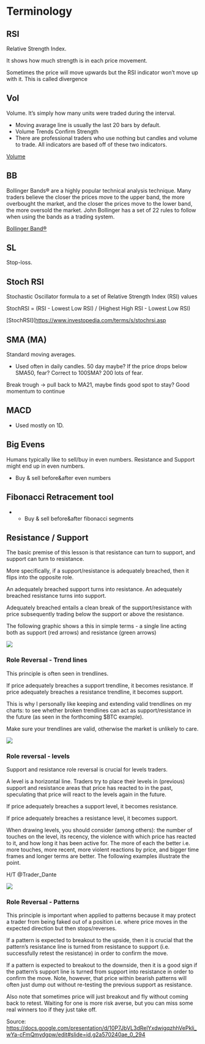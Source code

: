 # Terminology

## RSI

Relative Strength Index.

It shows how much strength is in each price movement.

Sometimes the price will move upwards but the RSI indicator won’t move up with it. This is called divergence

## Vol

Volume.
It’s simply how many units were traded during the interval.

* Moving avarage line is usually the last 20 bars by default.
* Volume Trends Confirm Strength
* There are professional traders who use nothing but candles and volume to trade. All indicators are based off of these two indicators.

[Volume](https://www.investopedia.com/terms/v/volume.asp)

## BB

Bollinger Bands® are a highly popular technical analysis technique. Many traders believe the closer the prices move to the upper band, the more overbought the market, and the closer the prices move to the lower band, the more oversold the market. John Bollinger has a set of 22 rules to follow when using the bands as a trading system.

[Bollinger Band®](https://www.investopedia.com/terms/b/bollingerbands.asp)

## SL

Stop-loss.

## Stoch RSI

Stochastic Oscillator formula to a set of Relative Strength Index (RSI) values

StochRSI = (RSI - Lowest Low RSI) / (Highest High RSI - Lowest Low RSI)

[StochRSI](<https://www.investopedia.com/terms/s/stochrsi.asp>

## SMA (MA)

Standard moving averages.

* Used often in daily candles. 50 day maybe? If the price drops below SMA50, fear? Correct to 100SMA? 200 lots of fear.

Break trough -> pull back to MA21, maybe finds good spot to stay? Good momentum to continue

## MACD

* Used mostly on 1D.

## Big Evens

Humans typically like to sell/buy in even numbers. Resistance and Support might end up in even numbers.

* Buy & sell before&after even numbers

## Fibonacci Retracement tool

* * Buy & sell before&after fibonacci segments

## Resistance / Support

The basic premise of this lesson is that resistance can turn to support, and support can turn to resistance.

More specifically, if a support/resistance is adequately breached, then it flips into the opposite role.

An adequately breached support turns into resistance. An adequately breached resistance turns into support.

Adequately breached entails a clean break of the support/resistance with price subsequently trading below the support or above the resistance.

The following graphic shows a this in simple terms - a single line acting both as support (red arrows) and resistance (green arrows)

![](https://cl.ly/oob1/Image%202018-01-14%20at%208.48.00%20AM.png)

### Role Reversal - Trend lines

This principle is often seen in trendlines.

If price adequately breaches a support trendline, it becomes resistance. If price adequately breaches a resistance trendline, it becomes support.

This is why I personally like keeping and extending valid trendlines on my charts: to see whether broken trendlines can act as support/resistance in the future (as seen in the forthcoming $BTC example).

Make sure your trendlines are valid, otherwise the market is unlikely to care.

![](https://cl.ly/op1J/download/Image%202018-01-14%20at%208.50.35%20AM.png)

### Role reversal - levels

Support and resistance role reversal is crucial for levels traders.

A level is a horizontal line. Traders try to place their levels in (previous) support and resistance areas that price has reacted to in the past, speculating that price will react to the levels again in the future.

If price adequately breaches a support level, it becomes resistance.

If price adequately breaches a resistance level, it becomes support.

When drawing levels, you should consider (among others): the number of touches on the level, its recency, the violence with which price has reacted to it, and how long it has been active for. The more of each the better i.e. more touches, more recent, more violent reactions by price, and bigger time frames and longer terms are better. The following examples illustrate the point.

H/T @Trader_Dante

![](https://cl.ly/opLs/download/Image%202018-01-14%20at%208.52.23%20AM.png)

### Role Reversal - Patterns

This principle is important when applied to patterns because it may protect a trader from being faked out of a position i.e. where price moves in the expected direction but then stops/reverses.

If a pattern is expected to breakout to the upside, then it is crucial that the pattern’s resistance line is turned from resistance to support (i.e. successfully retest the resistance) in order to confirm the move.

If a pattern is expected to breakout to the downside, then it is a good sign if the pattern’s support line is turned from support into resistance in order to confirm the move.
Note, however, that price within bearish patterns will often just dump out without re-testing the previous support as resistance.

Also note that sometimes price will just breakout and fly without coming back to retest. Waiting for one is more risk averse, but you can miss some real winners too if they just take off.

Source: <https://docs.google.com/presentation/d/10P7JbVL3dRelYxdwigqzhhVePkli_wYa-cFmQmydgpw/edit#slide=id.g2a570240ae_0_294>
